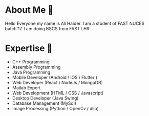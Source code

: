 # About Me 👋
Hello Everyone my name is Ali Haider. I am a student of FAST NUCES batch'17. I am doing BSCS from FAST LHR. 

# Expertise 💞️
- C++ Programming
- Assembly Programming
- Java Programming
- Mobile Developer (Android / IOS / Flutter )
- Web Developer (React / NodeJs / MongoDB)
- Matlab Expert
- Web Development (HTML / CSS / Javascript)
- Desktop Developer (Java Swing)
- Database Management (MySql)
- Image Processing (Python / OpenCv / dlib)

